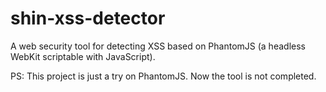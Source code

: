 # shin-xss-detector
A web security tool for detecting XSS based on PhantomJS (a headless WebKit scriptable with JavaScript).

PS: This project is just a try on PhantomJS. Now the tool is not completed.